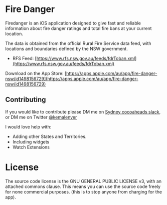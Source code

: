 # Fire Danger

Firedanger is an iOS application designed to give fast and reliable information about fire danger ratings and total fire bans at your current location.

The data is obtained from the official Rural Fire Service data feed, with locations and boundaries defined by the NSW government.

* RFS Feed: [https://www.rfs.nsw.gov.au/feeds/fdrToban.xml](https://www.rfs.nsw.gov.au/feeds/fdrToban.xml)

Download on the App Store: [https://apps.apple.com/au/app/fire-danger-nsw/id1498156729](https://apps.apple.com/au/app/fire-danger-nsw/id1498156729)

## Contributing

If you would like to contribute please DM me on [Sydney cocoaheads slack](https://join.slack.com/t/sydneycocoaheads/shared_invite/zt-13zfs2hdg-9~yXQrajhsP2aRdkrC91yg), or DM me on Twitter [@kemalenver](https://www.twitter.com/kemalenver)

I would love help with:

* Adding other States and Territories.
* Including widgets
* Watch Extensions

# License

The source code license is the GNU GENERAL PUBLIC LICENSE v3, with an attached commons clause. This means you can use the source code freely for none commercial purposes. (this is to stop anyone from charging for the app).

